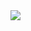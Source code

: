 <img align="left" src="https://github-readme-stats.vercel.app/api?username=Ugr01&count_private=true&show_icons=true&theme=radical" />

